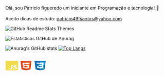 
Olá, sou Patricio figueredo um iniciante em Programação e tecnologia! 👋 <br>  
Aceito dicas de estudo: patricio49fsantos@yahoo.com 

<img src="https://res.cloudinary.com/anuraghazra/image/upload/v1595174536/grs-themes_l4ynja.png" alt="GitHub Readme Stats Themes" width="600px"/>

![Estatísticas GitHub de Anurag](https://github-readme-stats.vercel.app/api?username=patric49&show_icons=true&theme=dark)

![Anurag's GitHub stats](https://github-readme-stats.vercel.app/api?username=patric49&theme=dark&show_icons=true) [![Top Langs](https://github-readme-stats.vercel.app/api/top-langs/?username=patric49&layout=compact)](https://github.com/anuraghazra/github-readme-stats) 


<div style="display: inline_block"><br>
  <img align="center" alt="Js" height="30" width="40" src="https://raw.githubusercontent.com/devicons/devicon/master/icons/javascript/javascript-plain.svg"> 
  <img align="center" alt="HTML" height="30" width="40" src="https://raw.githubusercontent.com/devicons/devicon/master/icons/html5/html5-original.svg">
  <img align="center" alt="CSS" height="30" width="40" src="https://raw.githubusercontent.com/devicons/devicon/master/icons/css3/css3-original.svg"> 
</div>       
